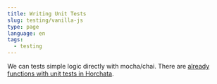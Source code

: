 ```yaml
---
title: Writing Unit Tests
slug: testing/vanilla-js
type: page
language: en
tags:
  - testing
---
```


We can tests simple logic directly with mocha/chai. There are [already functions with unit tests in Horchata](https://github.com/fireadmin/horchata/blob/master/functions/test/unit/sheetsSync.spec.js).